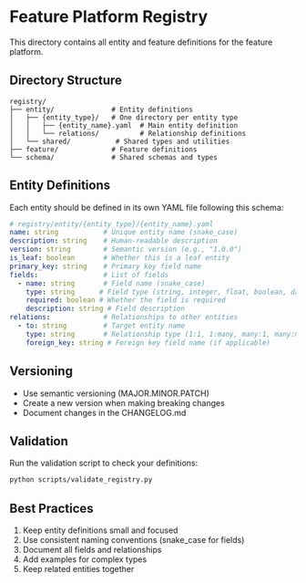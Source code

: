# Feature Platform Registry

This directory contains all entity and feature definitions for the feature platform.

## Directory Structure

```
registry/
├── entity/              # Entity definitions
│   ├── {entity_type}/   # One directory per entity type
│   │   ├── {entity_name}.yaml  # Main entity definition
│   │   └── relations/          # Relationship definitions
│   └── shared/           # Shared types and utilities
├── feature/             # Feature definitions
└── schema/              # Shared schemas and types
```

## Entity Definitions

Each entity should be defined in its own YAML file following this schema:

```yaml
# registry/entity/{entity_type}/{entity_name}.yaml
name: string           # Unique entity name (snake_case)
description: string    # Human-readable description
version: string        # Semantic version (e.g., "1.0.0")
is_leaf: boolean       # Whether this is a leaf entity
primary_key: string    # Primary key field name
fields:                # List of fields
  - name: string       # Field name (snake_case)
    type: string      # Field type (string, integer, float, boolean, datetime, etc.)
    required: boolean # Whether the field is required
    description: string # Field description
relations:             # Relationships to other entities
  - to: string         # Target entity name
    type: string       # Relationship type (1:1, 1:many, many:1, many:many)
    foreign_key: string # Foreign key field name (if applicable)
```

## Versioning

- Use semantic versioning (MAJOR.MINOR.PATCH)
- Create a new version when making breaking changes
- Document changes in the CHANGELOG.md

## Validation

Run the validation script to check your definitions:

```bash
python scripts/validate_registry.py
```

## Best Practices

1. Keep entity definitions small and focused
2. Use consistent naming conventions (snake_case for fields)
3. Document all fields and relationships
4. Add examples for complex types
5. Keep related entities together
